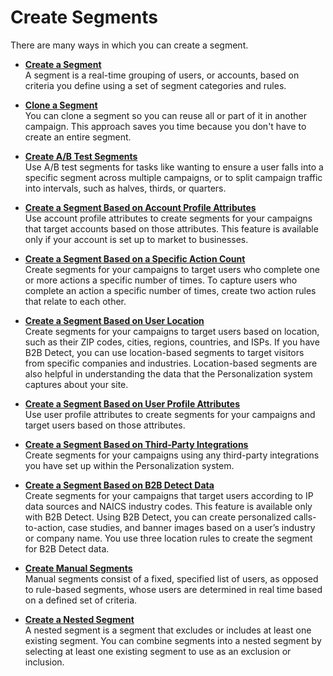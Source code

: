 

# Create Segments

There are many ways in which you can create a segment.

  * **[Create a Segment](https://help.salesforce.com/s/articleView?id=sf.mc_pers_segment_create.htm&language=en_US&type=5)**  
A segment is a real-time grouping of users, or accounts, based on criteria you
define using a set of segment categories and rules.

  * **[Clone a Segment](https://help.salesforce.com/s/articleView?id=sf.mc_pers_segment_clone.htm&language=en_US&type=5)**  
You can clone a segment so you can reuse all or part of it in another
campaign. This approach saves you time because you don't have to create an
entire segment.

  * **[Create A/B Test Segments](https://help.salesforce.com/s/articleView?id=sf.mc_pers_segment_a_b_test.htm&language=en_US&type=5)**  
Use A/B test segments for tasks like wanting to ensure a user falls into a
specific segment across multiple campaigns, or to split campaign traffic into
intervals, such as halves, thirds, or quarters.

  * **[Create a Segment Based on Account Profile Attributes](https://help.salesforce.com/s/articleView?id=sf.mc_pers_segment_create_account_profile.htm&language=en_US&type=5)**  
Use account profile attributes to create segments for your campaigns that
target accounts based on those attributes. This feature is available only if
your account is set up to market to businesses.

  * **[Create a Segment Based on a Specific Action Count](https://help.salesforce.com/s/articleView?id=sf.mc_pers_segment_create_action_count.htm&language=en_US&type=5)**  
Create segments for your campaigns to target users who complete one or more
actions a specific number of times. To capture users who complete an action a
specific number of times, create two action rules that relate to each other.

  * **[Create a Segment Based on User Location](https://help.salesforce.com/s/articleView?id=sf.mc_pers_segment_create_user_location.htm&language=en_US&type=5)**  
Create segments for your campaigns to target users based on location, such as
their ZIP codes, cities, regions, countries, and ISPs. If you have B2B Detect,
you can use location-based segments to target visitors from specific companies
and industries. Location-based segments are also helpful in understanding the
data that the Personalization system captures about your site.

  * **[Create a Segment Based on User Profile Attributes](https://help.salesforce.com/s/articleView?id=sf.mc_pers_segment_create_user_profile.htm&language=en_US&type=5)**  
Use user profile attributes to create segments for your campaigns and target
users based on those attributes.

  * **[Create a Segment Based on Third-Party Integrations](https://help.salesforce.com/s/articleView?id=sf.mc_pers_segment_create_third_party_integration.htm&language=en_US&type=5)**  
Create segments for your campaigns using any third-party integrations you have
set up within the Personalization system.

  * **[Create a Segment Based on B2B Detect Data](https://help.salesforce.com/s/articleView?id=sf.mc_pers_segment_create_b2b_detect.htm&language=en_US&type=5)**  
Create segments for your campaigns that target users according to IP data
sources and NAICS industry codes. This feature is available only with B2B
Detect. Using B2B Detect, you can create personalized calls-to-action, case
studies, and banner images based on a user’s industry or company name. You use
three location rules to create the segment for B2B Detect data.

  * **[Create Manual Segments](https://help.salesforce.com/s/articleView?id=sf.mc_pers_segment_manual.htm&language=en_US&type=5)**  
Manual segments consist of a fixed, specified list of users, as opposed to
rule-based segments, whose users are determined in real time based on a
defined set of criteria.

  * **[Create a Nested Segment](https://help.salesforce.com/s/articleView?id=sf.mc_pers_segment_create_nested.htm&language=en_US&type=5)**  
A nested segment is a segment that excludes or includes at least one existing
segment. You can combine segments into a nested segment by selecting at least
one existing segment to use as an exclusion or inclusion.

